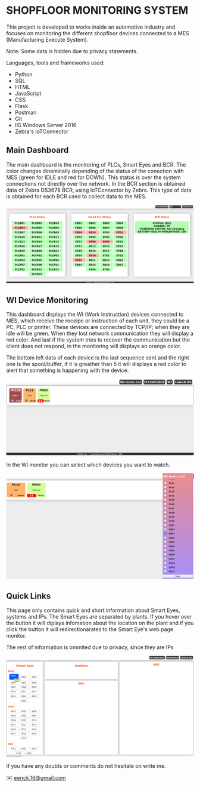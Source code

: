 **SHOPFLOOR MONITORING SYSTEM**
=====================
This project is developed to works inside an automotive industry and focuses on monitoring the different shopfloor devices connected to a MES (Manufacturing Execute System).

Note: Some data is hidden due to privacy statements.

Languages, tools and frameworks used:
- Python
- SQL
- HTML
- JavaScript
- CSS
- Flask
- Postman
- Git
- IIS Windows Server 2016
- Zebra's IoTConnector

## **Main Dashboard**

The main dashboard is the monitoring of PLCs, Smart Eyes and BCR. The color changes dinamically depending of the status of the conection with MES (green for IDLE and red for DOWN). This status is over the system connections not directly over the network. In the BCR section is obtained data of Zebra DS3678 BCR, using IoTConnector by Zebra. This type of data is obtained for each BCR used to collect data to the MES.

![Alt text](<images/main dashboard.png>)

## **WI Device Monitoring**

This dashboard displays the WI (Work Instruction) devices connected to MES, which receive the receipe or instruction of each unit, they could be a PC, PLC or printer. 
These devices are connected by TCP/IP; when they are idle will be green. When they lost network communication they will display a red color. And last if the system tries to recover the communication but the client does not respond, in the monitoring will displays an orange color. 

The bottom left data of each device is the last sequence sent and the right one is the spool/buffer, if it is greather than 5 it will displays a red color to alert that something is happening with the device.

![Alt text](images/wi.png)

In the WI monitor you can select which devices you want to watch.

![Alt text](<images/wi list.png>)


## **Quick Links**

This page only contains quick and short information about Smart Eyes, systems and IPs.
The Smart Eyes are separated by plants. If you hover over the button it will diplays infomation about the location on the plant and if you click the button it will redirectionarates to the Smart Eye's web page monitor.

The rest of information is ommited due to privacy, since they are IPs


![Alt text](images/links.png)

If you have any doubts or comments do not hesitate on write me.

:envelope: eerick.16@gmail.com